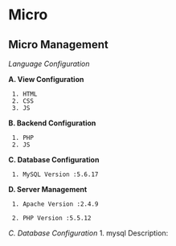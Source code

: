 Micro
==============

Micro Management
----------------

*Language  Configuration*
  
   **A. View Configuration**
   
     1. HTML
	 2. CSS
	 3. JS
   **B. Backend Configuration**
   
     1. PHP
	 2. JS
   **C. Database Configuration**
   
     1. MySQL Version :5.6.17

   **D. Server Management**	
   
     1. Apache Version :2.4.9

     2. PHP Version :5.5.12

   *C. Database Configuration*
	 1. mysql
	 Description: 
	 

  
  



